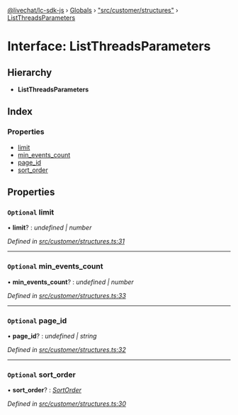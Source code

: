 [@livechat/lc-sdk-js](../README.md) › [Globals](../globals.md) › ["src/customer/structures"](../modules/_src_customer_structures_.md) › [ListThreadsParameters](_src_customer_structures_.listthreadsparameters.md)

# Interface: ListThreadsParameters

## Hierarchy

* **ListThreadsParameters**

## Index

### Properties

* [limit](_src_customer_structures_.listthreadsparameters.md#optional-limit)
* [min_events_count](_src_customer_structures_.listthreadsparameters.md#optional-min_events_count)
* [page_id](_src_customer_structures_.listthreadsparameters.md#optional-page_id)
* [sort_order](_src_customer_structures_.listthreadsparameters.md#optional-sort_order)

## Properties

### `Optional` limit

• **limit**? : *undefined | number*

*Defined in [src/customer/structures.ts:31](https://github.com/livechat/lc-sdk-js/blob/adb7bb1/src/customer/structures.ts#L31)*

___

### `Optional` min_events_count

• **min_events_count**? : *undefined | number*

*Defined in [src/customer/structures.ts:33](https://github.com/livechat/lc-sdk-js/blob/adb7bb1/src/customer/structures.ts#L33)*

___

### `Optional` page_id

• **page_id**? : *undefined | string*

*Defined in [src/customer/structures.ts:32](https://github.com/livechat/lc-sdk-js/blob/adb7bb1/src/customer/structures.ts#L32)*

___

### `Optional` sort_order

• **sort_order**? : *[SortOrder](../enums/_src_objects_index_.sortorder.md)*

*Defined in [src/customer/structures.ts:30](https://github.com/livechat/lc-sdk-js/blob/adb7bb1/src/customer/structures.ts#L30)*
